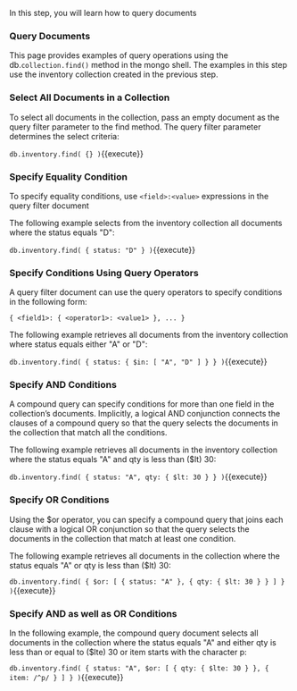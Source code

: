 In this step, you will learn how to query documents

### Query Documents

This page provides examples of query operations using the db.`collection.find()` method in the mongo shell. The examples in this step use the inventory collection created in the previous step.

### Select All Documents in a Collection

To select all documents in the collection, pass an empty document as the query filter parameter to the find method. The query filter parameter determines the select criteria:

`db.inventory.find( {} )`{{execute}}

### Specify Equality Condition

To specify equality conditions, use `<field>:<value>` expressions in the query filter document

The following example selects from the inventory collection all documents where the status equals "D":

`db.inventory.find( { status: "D" } )`{{execute}}

### Specify Conditions Using Query Operators

A query filter document can use the query operators to specify conditions in the following form:

`{ <field1>: { <operator1>: <value1> }, ... }`

The following example retrieves all documents from the inventory collection where status equals either "A" or "D":

`db.inventory.find( { status: { $in: [ "A", "D" ] } } )`{{execute}}

### Specify AND Conditions

A compound query can specify conditions for more than one field in the collection’s documents. Implicitly, a logical AND conjunction connects the clauses of a compound query so that the query selects the documents in the collection that match all the conditions.

The following example retrieves all documents in the inventory collection where the status equals "A" and qty is less than ($lt) 30:

`db.inventory.find( { status: "A", qty: { $lt: 30 } } )`{{execute}}

### Specify OR Conditions

Using the $or operator, you can specify a compound query that joins each clause with a logical OR conjunction so that the query selects the documents in the collection that match at least one condition.

The following example retrieves all documents in the collection where the status equals "A" or qty is less than ($lt) 30:

`db.inventory.find( { $or: [ { status: "A" }, { qty: { $lt: 30 } } ] } )`{{execute}}

### Specify AND as well as OR Conditions

In the following example, the compound query document selects all documents in the collection where the status equals "A" and either qty is less than or equal to ($lte) 30 or item starts with the character p:

`db.inventory.find( {
     status: "A",
     $or: [ { qty: { $lte: 30 } }, { item: /^p/ } ]
} )`{{execute}}


